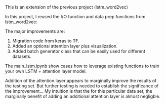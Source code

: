 This is an extension of the previous project (lstm_word2vec) 

In this project, I reused the I/O function and data prep functions from lstm_word2vec: 

The major improvements are: 
1. Migration code from keras to TF. 
2. Added an optional attention layer plus visualization. 
3. Added batch generator class that can be easily used for different datasets.  

The main_lstm.ipynb show cases how to leverage existing functions to train your own LSTM + attention layer model. 

Addition of the attention layer appears to marginally improve the results of the testing set. But further testing is needed to establish the significance of the improvement... My intuition is that the for this particular data set, the marginally benefit of adding an additional attention layer is almost negligble. 


